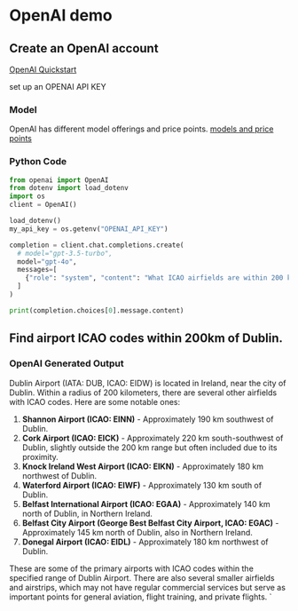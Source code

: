 # OpenAI demo 
## Create an OpenAI account

[OpenAI Quickstart](https://platform.openai.com/docs/quickstart)


set up an OPENAI API KEY
### Model


OpenAI has different model offerings and price points. [models and price points](https://platform.openai.com/docs/models)
### Python Code

```python
from openai import OpenAI
from dotenv import load_dotenv
import os
client = OpenAI()

load_dotenv()
my_api_key = os.getenv("OPENAI_API_KEY")

completion = client.chat.completions.create(
  # model="gpt-3.5-turbo",
  model="gpt-4o",
  messages=[
    {"role": "system", "content": "What ICAO airfields are within 200 km of Dublin airport ?"},
  ]
)

print(completion.choices[0].message.content)

```
## Find airport ICAO codes within 200km of Dublin.

### OpenAI Generated Output 


Dublin Airport (IATA: DUB, ICAO: EIDW) is located in Ireland, near the city of Dublin. Within a radius of 200 kilometers, there are several other airfields with ICAO codes. Here are some notable ones:

1. **Shannon Airport (ICAO: EINN)** - Approximately 190 km southwest of Dublin.
2. **Cork Airport (ICAO: EICK)** - Approximately 220 km south-southwest of Dublin, slightly outside the 200 km range but often included due to its proximity.
3. **Knock Ireland West Airport (ICAO: EIKN)** - Approximately 180 km northwest of Dublin.
4. **Waterford Airport (ICAO: EIWF)** - Approximately 130 km south of Dublin.
5. **Belfast International Airport (ICAO: EGAA)** - Approximately 140 km north of Dublin, in Northern Ireland.
6. **Belfast City Airport (George Best Belfast City Airport, ICAO: EGAC)** - Approximately 145 km north of Dublin, also in Northern Ireland.
7. **Donegal Airport (ICAO: EIDL)** - Approximately 180 km northwest of Dublin.

These are some of the primary airports with ICAO codes within the specified range of Dublin Airport. There are also several smaller airfields and airstrips, which may not have regular commercial services but serve as important points for general aviation, flight training, and private flights.
`